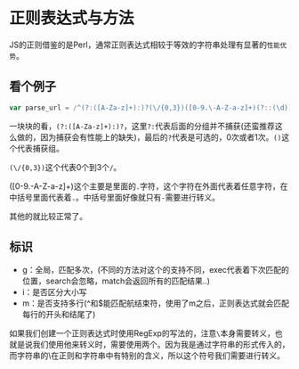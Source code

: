 # 正则表达式与方法
JS的正则借鉴的是Perl，通常正则表达式相较于等效的字符串处理有显著的`性能优势`。

## 看个例子
```javascript
var parse_url = /^(?:([A-Za-z]+):)?(\/{0,3})([0-9.\-A-Z-a-z]+)(?::(\d))?(?:\/([^?#]*))?(?:\?([^#]*))?(?:#(.*))?$/;
```

一块块的看，`(?:([A-Za-z]+):)?`，这里`?:`代表后面的分组并不捕获(还蛮推荐这么做的，因为捕获会有性能上的缺失)，最后的`?`代表是可选的，0次或者1次。`()`这个代表捕获组。

`(\/{0,3})`这个代表0个到3个`/`。

([0-9.\-A-Z-a-z]+)这个主要是里面的`.`字符，这个字符在外面代表着任意字符，在中括号里面代表着`.`。中括号里面好像就只有`-`需要进行转义。

其他的就比较正常了。

## 标识
  - g：全局，匹配多次，(不同的方法对这个的支持不同，exec代表着下次匹配的位置，search会忽略，match会返回所有的匹配结果..)
  - i：是否区分大小写
  - m：是否支持多行(^和$能匹配航结束符，使用了m之后，正则表达式就会匹配每行的开头和结尾了)

如果我们创建一个正则表达式时使用RegExp的写法的，注意`\`本身需要转义，也就是说我们使用他来转义时，需要使用两个。因为我是通过字符串的形式传入的，而字符串的\在正则和字符串中有特别的含义，所以这个符号我们需要进行转义。
